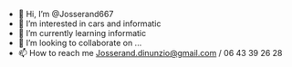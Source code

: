 - 👋 Hi, I’m @Josserand667
- 👀 I’m interested in cars and informatic
- 🌱 I’m currently learning informatic
- 💞️ I’m looking to collaborate on ...
- 📫 How to reach me Josserand.dinunzio@gmail.com / 06 43 39 26 28
<!---
Josserand667/Josserand667 is a ✨ special ✨ repository because its `README.md` (this file) appears on your GitHub profile.
You can click the Preview link to take a look at your changes.
--->
